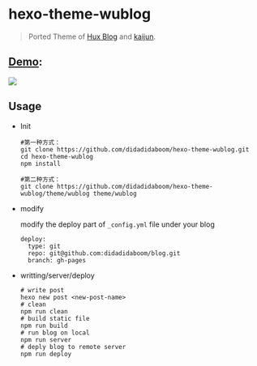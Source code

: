 # hexo-theme-wublog
> Ported Theme of [Hux Blog](https://github.com/Huxpro/huxpro.github.io) and [kaijun](https://github.com/Kaijun/hexo-theme-huxblog).

## [Demo](https://didadidaboom.github.io/blog/):

![](https://didadidaboom.github.io/blog/img/example.jpg)

## Usage

+ Init

  ```shell
  #第一种方式：
  git clone https://github.com/didadidaboom/hexo-theme-wublog.git
  cd hexo-theme-wublog
  npm install
  
  #第二种方式：
  git clone https://github.com/didadidaboom/hexo-theme-wublog/theme/wublog theme/wublog
  ```

  

+ modify

  modify the deploy part of `_config.yml` file under your blog

  ```
  deploy:
    type: git
    repo: git@github.com:didadidaboom/blog.git
    branch: gh-pages
  ```

+ writting/server/deploy

  ```shell
  # write post
  hexo new post <new-post-name>
  # clean 
  npm run clean
  # build static file
  npm run build
  # run blog on local
  npm run server
  # deply blog to remote server
  npm run deploy
  ```
